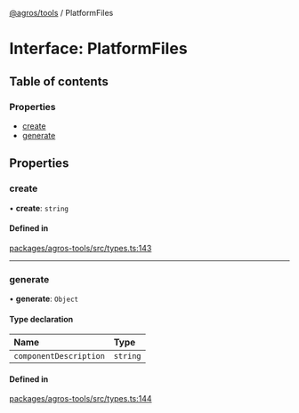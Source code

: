 [@agros/tools](../index.md) / PlatformFiles

# Interface: PlatformFiles

## Table of contents

### Properties

- [create](PlatformFiles.md#create)
- [generate](PlatformFiles.md#generate)

## Properties

### <a id="create" name="create"></a> create

• **create**: `string`

#### Defined in

[packages/agros-tools/src/types.ts:143](https://github.com/agrosjs/agros/blob/580c69a/packages/agros-tools/src/types.ts#L143)

___

### <a id="generate" name="generate"></a> generate

• **generate**: `Object`

#### Type declaration

| Name | Type |
| :------ | :------ |
| `componentDescription` | `string` |

#### Defined in

[packages/agros-tools/src/types.ts:144](https://github.com/agrosjs/agros/blob/580c69a/packages/agros-tools/src/types.ts#L144)

